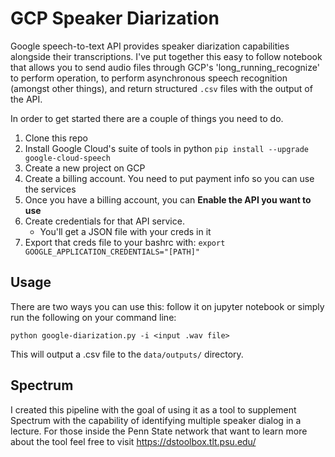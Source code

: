 # GCP Speaker Diarization

Google speech-to-text API provides speaker diarization capabilities alongside their transcriptions. I've put together this easy to follow notebook that allows you to send audio files through GCP's 'long_running_recognize' to perform operation, to perform asynchronous speech recognition (amongst other things), and return structured ```.csv``` files with the output of the API.

In order to get started there are a couple of things you need to do.

1. Clone this repo
2. Install Google Cloud's suite of tools in python `pip install --upgrade google-cloud-speech`
3. Create a new project on GCP
4. Create a billing account. You need to put payment info so you can use the services
5. Once you have a billing account, you can __Enable the API you want to use__
6. Create credentials for that API service. 
	* You'll get a JSON file with your creds in it
7. Export that creds file to your bashrc with: `export GOOGLE_APPLICATION_CREDENTIALS="[PATH]"`


## Usage

There are two ways you can use this: follow it on jupyter notebook or simply run the following on your command line:

```python google-diarization.py -i <input .wav file> ```

This will output a .csv file to the `data/outputs/` directory.

## Spectrum

I created this pipeline with the goal of using it as a tool to supplement Spectrum with the capability of identifying  multiple speaker dialog in a lecture. For those inside the Penn State network that want to learn more about the tool feel free to visit https://dstoolbox.tlt.psu.edu/
